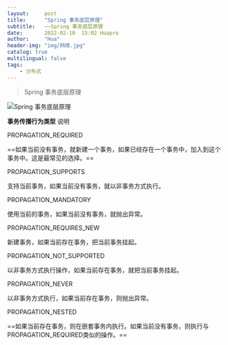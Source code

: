 ```yaml
---
layout:     post
title:      "Spring 事务底层原理"
subtitle:   ——Spring 事务底层原理
date:       2022-02-10  15:02 Huapro
author:     "Hua"
header-img: "img/网络.jpg"
catalog: true
multilingual: false
tags:
    - 分布式
---
```


> Spring 事务底层原理



![Spring 事务底层原理](https://img-blog.csdnimg.cn/be337101afd74b538862b3a40578d29e.png?x-oss-process=image/watermark,type_d3F5LXplbmhlaQ,shadow_50,text_Q1NETiBAaHVhcHJvLnZpcA==,size_20,color_FFFFFF,t_70,g_se,x_16#pic_center)


**事务传播行为类型**
说明

PROPAGATION_REQUIRED

==如果当前没有事务，就新建一个事务，如果已经存在一个事务中，加入到这个事务中。这是最常见的选择。==

PROPAGATION_SUPPORTS

支持当前事务，如果当前没有事务，就以非事务方式执行。

PROPAGATION_MANDATORY

使用当前的事务，如果当前没有事务，就抛出异常。

PROPAGATION_REQUIRES_NEW

新建事务，如果当前存在事务，把当前事务挂起。

PROPAGATION_NOT_SUPPORTED

以非事务方式执行操作，如果当前存在事务，就把当前事务挂起。

PROPAGATION_NEVER

以非事务方式执行，如果当前存在事务，则抛出异常。

PROPAGATION_NESTED

==如果当前存在事务，则在嵌套事务内执行。如果当前没有事务，则执行与PROPAGATION_REQUIRED类似的操作。==